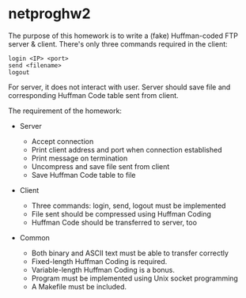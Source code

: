 # netproghw2

The purpose of this homework is to write a (fake) Huffman-coded FTP server & client. There's only three commands required in the client:

```
login <IP> <port>
send <filename>
logout
```

For server, it does not interact with user. Server should save file and corresponding Huffman Code table sent from client.

The requirement of the homework:

* Server
  - Accept connection
  - Print client address and port when connection established
  - Print message on termination
  - Uncompress and save file sent from client
  - Save Huffman Code table to file

* Client
  - Three commands: login, send, logout must be implemented
  - File sent should be compressed using Huffman Coding
  - Huffman Code should be transferred to server, too

* Common
  - Both binary and ASCII text must be able to transfer correctly
  - Fixed-length Huffman Coding is required.
  - Variable-length Huffman Coding is a bonus.
  - Program must be implemented using Unix socket programming
  - A Makefile must be included.
